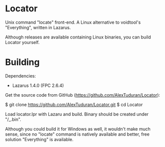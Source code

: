 # Locator

Unix command "locate" front-end. A Linux alternative to voidtool's "Everything", written in Lazarus.

Although releases are available containing Linux binaries, you can build Locator yourself.

# Building

Dependencies:
- Lazarus 1.4.0 (FPC 2.6.4)

Get the source code from GitHub (https://github.com/AlexTuduran/Locator):

$ git clone https://github.com/AlexTuduran/Locator.git
$ cd Locator

Load locator.lpr with Lazaru and build. Binary should be created under "/_.bin".

Although you could build it for Windows as well, it wouldn't make much sense, since no "locate" command is natively available and better, free solution "Everything" is available.
